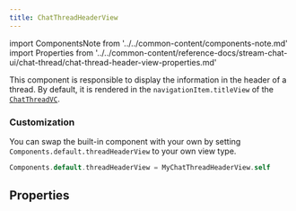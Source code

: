 ```yaml
---
title: ChatThreadHeaderView
---
```


import ComponentsNote from '../../common-content/components-note.md'
import Properties from '../../common-content/reference-docs/stream-chat-ui/chat-thread/chat-thread-header-view-properties.md'

This component is responsible to display the information in the header of a thread. By default, it is rendered in the `navigationItem.titleView` of the [`ChatThreadVC`](../thread).

### Customization

You can swap the built-in component with your own by setting `Components.default.threadHeaderView` to your own view type.

```swift
Components.default.threadHeaderView = MyChatThreadHeaderView.self
```
<ComponentsNote />

<!-- Uncomment this when we have typing events for threads
### Example

Let's change the default `ChatThreadHeaderView` and put the channel name in the title and in the subtitle we only show it if some user is typing.

| Default Style  | Custom Style | Custom Style (Typing) |
| -------------- | ------------ | --------------------- |
| <img src={require("../../assets/chat-thread-header-view-default.png").default}/>  | <img src={require("../../assets/chat-thread-header-view-custom.png").default}/>  | <img src={require("../../assets/chat-thread-header-view-custom-typing.png").default}/>  |

For this we need to subclass `ChatThreadHeaderView` and handle typing events as well as moving the channel name to the title instead of subtitle.

```swift
class CustomChatThreadHeaderView: ChatThreadHeaderView {

    var typingUsers = Set<ChatUser>()

    // Handle typing events
    override func channelController(
        _ channelController: _ChatChannelController<NoExtraData>,
        didChangeTypingUsers typingUsers: Set<_ChatUser<NoExtraData>>
    ) {
        // Save the current typing users but the current user.
        // Then update the content.
        self.typingUsers = typingUsers.filter { $0.id != currentUserId }
        updateContentIfNeeded()
    }

    // Render the channel name in the title instead of subtitle.
    override var titleText: String? {
        guard let channel = channelController?.channel else { return nil }
        return components.channelNamer(channel, currentUserId)
    }

    // Render "typing..." only if some user is typing.
    // By return nil, the view will be hidden automatically.
    override var subtitleText: String? {
        typingUsers.isEmpty ? nil : "typing..."
    }
}
```

Finally, we have to tell the SDK to use our custom component instead of the default one:
```swift
Components.default.threadHeaderView = CustomChatThreadHeaderView.self
```
-->
## Properties

<Properties />